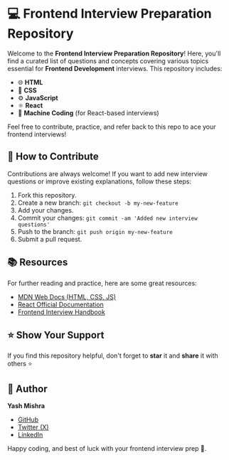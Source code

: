 # 💻 Frontend Interview Preparation Repository

Welcome to the **Frontend Interview Preparation Repository**! Here, you'll find a curated list of questions and concepts covering various topics essential for **Frontend Development** interviews. This repository includes:

- 🌐 **HTML**
- 🎨 **CSS**
- ⚙️ **JavaScript**
- ⚛️ **React**
- 🧩 **Machine Coding** (for React-based interviews)

Feel free to contribute, practice, and refer back to this repo to ace your frontend interviews!


## 📝 How to Contribute

Contributions are always welcome! If you want to add new interview questions or improve existing explanations, follow these steps:

1. Fork this repository.
2. Create a new branch: `git checkout -b my-new-feature`
3. Add your changes.
4. Commit your changes: `git commit -am 'Added new interview questions'`
5. Push to the branch: `git push origin my-new-feature`
6. Submit a pull request. 


## 📚 Resources

For further reading and practice, here are some great resources:

- [MDN Web Docs (HTML, CSS, JS)](https://developer.mozilla.org/)
- [React Official Documentation](https://reactjs.org/docs/getting-started.html)
- [Frontend Interview Handbook](https://frontendinterviewhandbook.com/)

## ⭐️ Show Your Support

If you find this repository helpful, don't forget to **star** it and **share** it with others ⭐️


## 👤 Author

**Yash Mishra**

- [GitHub](https://github.com/YashMishra0101)
- [Twitter (X)](https://x.com/YashRKMishra1)
- [LinkedIn](https://www.linkedin.com/in/yash-mishra-356280223/)


Happy coding, and best of luck with your frontend interview prep 💪.

